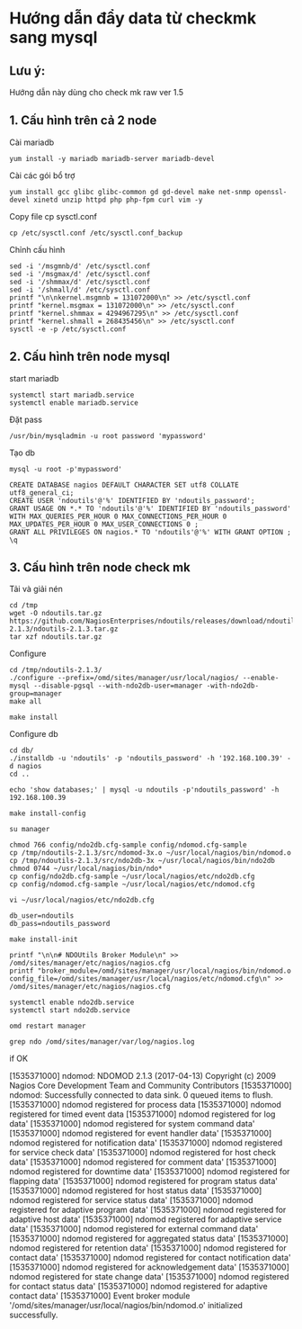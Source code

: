 # Hướng dẫn đẩy data từ checkmk sang mysql

## Lưu ý:

Hướng dẫn này dùng cho check mk raw ver 1.5

## 1. Cấu hình trên cả 2 node

Cài mariadb

`yum install -y mariadb mariadb-server mariadb-devel`

Cài các gói bổ trợ

`yum install gcc glibc glibc-common gd gd-devel make net-snmp openssl-devel xinetd unzip httpd php php-fpm curl vim -y`

Copy file cp sysctl.conf

`cp /etc/sysctl.conf /etc/sysctl.conf_backup`

Chỉnh cấu hình

```
sed -i '/msgmnb/d' /etc/sysctl.conf
sed -i '/msgmax/d' /etc/sysctl.conf
sed -i '/shmmax/d' /etc/sysctl.conf
sed -i '/shmall/d' /etc/sysctl.conf
printf "\n\nkernel.msgmnb = 131072000\n" >> /etc/sysctl.conf
printf "kernel.msgmax = 131072000\n" >> /etc/sysctl.conf
printf "kernel.shmmax = 4294967295\n" >> /etc/sysctl.conf
printf "kernel.shmall = 268435456\n" >> /etc/sysctl.conf
sysctl -e -p /etc/sysctl.conf
```

## 2. Cấu hình trên node mysql

start mariadb

```
systemctl start mariadb.service
systemctl enable mariadb.service
```

Đặt pass

`/usr/bin/mysqladmin -u root password 'mypassword'`

Tạo db

`mysql -u root -p'mypassword'`

```
CREATE DATABASE nagios DEFAULT CHARACTER SET utf8 COLLATE utf8_general_ci;
CREATE USER 'ndoutils'@'%' IDENTIFIED BY 'ndoutils_password';
GRANT USAGE ON *.* TO 'ndoutils'@'%' IDENTIFIED BY 'ndoutils_password' WITH MAX_QUERIES_PER_HOUR 0 MAX_CONNECTIONS_PER_HOUR 0 MAX_UPDATES_PER_HOUR 0 MAX_USER_CONNECTIONS 0 ;
GRANT ALL PRIVILEGES ON nagios.* TO 'ndoutils'@'%' WITH GRANT OPTION ;
\q
```


## 3. Cấu hình trên node check mk

Tải và giải nén

```
cd /tmp
wget -O ndoutils.tar.gz https://github.com/NagiosEnterprises/ndoutils/releases/download/ndoutils-2.1.3/ndoutils-2.1.3.tar.gz
tar xzf ndoutils.tar.gz
```

Configure

```
cd /tmp/ndoutils-2.1.3/
./configure --prefix=/omd/sites/manager/usr/local/nagios/ --enable-mysql --disable-pgsql --with-ndo2db-user=manager -with-ndo2db-group=manager
make all
```

`make install`

Configure db

```
cd db/
./installdb -u 'ndoutils' -p 'ndoutils_password' -h '192.168.100.39' -d nagios
cd ..
```

`echo 'show databases;' | mysql -u ndoutils -p'ndoutils_password' -h 192.168.100.39`

`make install-config`

`su manager`

```
chmod 766 config/ndo2db.cfg-sample config/ndomod.cfg-sample
cp /tmp/ndoutils-2.1.3/src/ndomod-3x.o ~/usr/local/nagios/bin/ndomod.o
cp /tmp/ndoutils-2.1.3/src/ndo2db-3x ~/usr/local/nagios/bin/ndo2db
chmod 0744 ~/usr/local/nagios/bin/ndo*
cp config/ndo2db.cfg-sample ~/usr/local/nagios/etc/ndo2db.cfg
cp config/ndomod.cfg-sample ~/usr/local/nagios/etc/ndomod.cfg
```


`vi ~/usr/local/nagios/etc/ndo2db.cfg`

```
db_user=ndoutils
db_pass=ndoutils_password
```

`make install-init`

```
printf "\n\n# NDOUtils Broker Module\n" >> /omd/sites/manager/etc/nagios/nagios.cfg
printf "broker_module=/omd/sites/manager/usr/local/nagios/bin/ndomod.o config_file=/omd/sites/manager/usr/local/nagios/etc/ndomod.cfg\n" >> /omd/sites/manager/etc/nagios/nagios.cfg
```

```
systemctl enable ndo2db.service
systemctl start ndo2db.service
```

`omd restart manager`

`grep ndo /omd/sites/manager/var/log/nagios.log`


if OK

[1535371000] ndomod: NDOMOD 2.1.3 (2017-04-13) Copyright (c) 2009 Nagios Core Development Team and Community Contributors
[1535371000] ndomod: Successfully connected to data sink.  0 queued items to flush.
[1535371000] ndomod registered for process data
[1535371000] ndomod registered for timed event data
[1535371000] ndomod registered for log data'
[1535371000] ndomod registered for system command data'
[1535371000] ndomod registered for event handler data'
[1535371000] ndomod registered for notification data'
[1535371000] ndomod registered for service check data'
[1535371000] ndomod registered for host check data'
[1535371000] ndomod registered for comment data'
[1535371000] ndomod registered for downtime data'
[1535371000] ndomod registered for flapping data'
[1535371000] ndomod registered for program status data'
[1535371000] ndomod registered for host status data'
[1535371000] ndomod registered for service status data'
[1535371000] ndomod registered for adaptive program data'
[1535371000] ndomod registered for adaptive host data'
[1535371000] ndomod registered for adaptive service data'
[1535371000] ndomod registered for external command data'
[1535371000] ndomod registered for aggregated status data'
[1535371000] ndomod registered for retention data'
[1535371000] ndomod registered for contact data'
[1535371000] ndomod registered for contact notification data'
[1535371000] ndomod registered for acknowledgement data'
[1535371000] ndomod registered for state change data'
[1535371000] ndomod registered for contact status data'
[1535371000] ndomod registered for adaptive contact data'
[1535371000] Event broker module '/omd/sites/manager/usr/local/nagios/bin/ndomod.o' initialized successfully.
